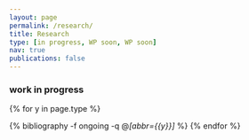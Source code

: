 ```yaml
---
layout: page
permalink: /research/
title: Research
type: [in progress, WP soon, WP soon]
nav: true
publications: false
---
```



### work in progress
<div class="publications">

{% for y in page.type %}
  <!-- <h2 class="year">{{y}}</h2> -->
  {% bibliography -f ongoing -q @*[abbr={{y}}]* %}
{% endfor %}

</div>
